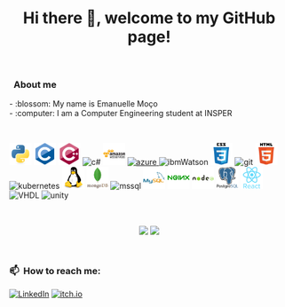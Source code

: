 <h1 align="center">Hi there 👋, welcome to my GitHub page! </h1>
<br>

  <div>
  <h3 align="left">&nbsp;&nbsp;About&nbsp;me&nbsp; </h3>
</div>
<div>
<p align="left">
- 	:blossom: My name is Emanuelle Moço <br>
- :computer: I am a Computer Engineering student at INSPER
 </p>
</div>

<br>
  <div>
  
</div>
<div>
    <p align="left"> 
    <img src="https://raw.githubusercontent.com/devicons/devicon/master/icons/python/python-original.svg" alt="python" width="40" height="40"/> </a> 
    <img src="https://raw.githubusercontent.com/devicons/devicon/master/icons/c/c-original.svg" alt="c" width="40" height="40"/> </a> 
    <img src="https://raw.githubusercontent.com/devicons/devicon/master/icons/cplusplus/cplusplus-original.svg" alt="cplusplus" width="40" height="40"/> </a> 
    <img src="https://cdn-icons-png.flaticon.com/512/6132/6132221.png" alt="c#" width="40" height="40"/> </a> 
    <img src="https://raw.githubusercontent.com/devicons/devicon/master/icons/amazonwebservices/amazonwebservices-original-wordmark.svg" alt="aws" width="40" height="40"/> </a> <a href="https://azure.microsoft.com/en-in/" target="_blank"> <img src="https://www.vectorlogo.zone/logos/microsoft_azure/microsoft_azure-icon.svg" alt="azure" width="40" height="40"/> </a> 
    <img src="https://www.vhv.rs/dpng/d/490-4905392_download-ibm-watson-logo-transparent-1-ibm-watson.png" alt="ibmWatson" width="40" height="40"/> </a>     
    <img src="https://raw.githubusercontent.com/devicons/devicon/master/icons/css3/css3-original-wordmark.svg" alt="css3" width="40" height="40"/> </a> 
    <img src="https://www.vectorlogo.zone/logos/git-scm/git-scm-icon.svg" alt="git" width="40" height="40"/> </a> 
    <img src="https://raw.githubusercontent.com/devicons/devicon/master/icons/html5/html5-original-wordmark.svg" alt="html5" width="40" height="40"/> </a> 
    <img src="https://www.vectorlogo.zone/logos/kubernetes/kubernetes-icon.svg" alt="kubernetes" width="40" height="40"/> </a> 
    <img src="https://raw.githubusercontent.com/devicons/devicon/master/icons/linux/linux-original.svg" alt="linux" width="40" height="40"/> </a> 
    <img src="https://raw.githubusercontent.com/devicons/devicon/master/icons/mongodb/mongodb-original-wordmark.svg" alt="mongodb" width="40" height="40"/> </a> 
    <img src="https://www.svgrepo.com/show/303229/microsoft-sql-server-logo.svg" alt="mssql" width="40" height="40"/> </a> 
    <img src="https://raw.githubusercontent.com/devicons/devicon/master/icons/mysql/mysql-original-wordmark.svg" alt="mysql" width="40" height="40"/> </a> 
    <img src="https://raw.githubusercontent.com/devicons/devicon/master/icons/nginx/nginx-original.svg" alt="nginx" width="40" height="40"/> </a> 
    <img src="https://raw.githubusercontent.com/devicons/devicon/master/icons/nodejs/nodejs-original-wordmark.svg" alt="nodejs" width="40" height="40"/> </a> 
    <img src="https://raw.githubusercontent.com/devicons/devicon/master/icons/postgresql/postgresql-original-wordmark.svg" alt="postgresql" width="40" height="40"/> </a> 
    <img src="https://raw.githubusercontent.com/devicons/devicon/master/icons/react/react-original-wordmark.svg" alt="react" width="40" height="40"/> </a>     
    <img src="https://cdn.icon-icons.com/icons2/2148/PNG/512/vhdl_icon_131901.png" alt="VHDL" width="40" height="40"/> </a> 
    <img src="https://cdn.icon-icons.com/icons2/2389/PNG/512/unity_logo_icon_144772.png" alt="unity" width="40" height="40"/> </a>  
  </details>
</div>

<br>



  <div><p align="center"> 
  <img height="160em"   align="center" src="https://github-readme-stats.vercel.app/api?username=emanuellemoco&show_icons=true&theme=highcontrast&include_all_commits=true&count_private=true">
  <img height="160em" align="center" src="https://github-readme-stats.vercel.app/api/top-langs/?username=emanuellemoco&&layout=compact&hide=shell&theme=highcontrast"> </p>
  </div>
  
 <br>
 
   <div>
<h3 align="left">📫&nbsp;&nbsp;How to reach me: </h3>
</div>
<div>
<p align="left">
<p><a href="https://www.linkedin.com/in/emanuellemoco/" target="_blank"><img alt="LinkedIn" src="https://img.shields.io/badge/LinkedIn-0077B5?style=for-the-badge&logo=linkedin&logoColor=white" /></a> <a href="https://emanuellemoco.itch.io/" target="_blank"><img alt="itch.io" src="https://img.shields.io/badge/Itch.io-FA5C5C?style=for-the-badge&logo=itch.io&logoColor=white" /></a>
</p>
 
</div>


<!--
**emanuellemoco/emanuellemoco** is a ✨ _special_ ✨ repository because its `README.md` (this file) appears on your GitHub profile.

Here are some ideas to get you started:

- 🔭 I’m currently working on ...
- 🌱 I’m currently learning ...
- 👯 I’m looking to collaborate on ...
- 🤔 I’m looking for help with ...
- 💬 Ask me about ...
- 📫 How to reach me: ...
- 😄 Pronouns: ...
- ⚡ Fun fact: ...
-->
